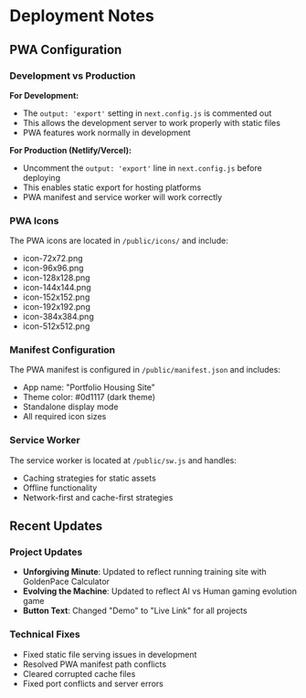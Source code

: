 # Deployment Notes

## PWA Configuration

### Development vs Production

**For Development:**
- The `output: 'export'` setting in `next.config.js` is commented out
- This allows the development server to work properly with static files
- PWA features work normally in development

**For Production (Netlify/Vercel):**
- Uncomment the `output: 'export'` line in `next.config.js` before deploying
- This enables static export for hosting platforms
- PWA manifest and service worker will work correctly

### PWA Icons

The PWA icons are located in `/public/icons/` and include:
- icon-72x72.png
- icon-96x96.png  
- icon-128x128.png
- icon-144x144.png
- icon-152x152.png
- icon-192x192.png
- icon-384x384.png
- icon-512x512.png

### Manifest Configuration

The PWA manifest is configured in `/public/manifest.json` and includes:
- App name: "Portfolio Housing Site"
- Theme color: #0d1117 (dark theme)
- Standalone display mode
- All required icon sizes

### Service Worker

The service worker is located at `/public/sw.js` and handles:
- Caching strategies for static assets
- Offline functionality
- Network-first and cache-first strategies

## Recent Updates

### Project Updates
- **Unforgiving Minute**: Updated to reflect running training site with GoldenPace Calculator
- **Evolving the Machine**: Updated to reflect AI vs Human gaming evolution game
- **Button Text**: Changed "Demo" to "Live Link" for all projects

### Technical Fixes
- Fixed static file serving issues in development
- Resolved PWA manifest path conflicts
- Cleared corrupted cache files
- Fixed port conflicts and server errors
